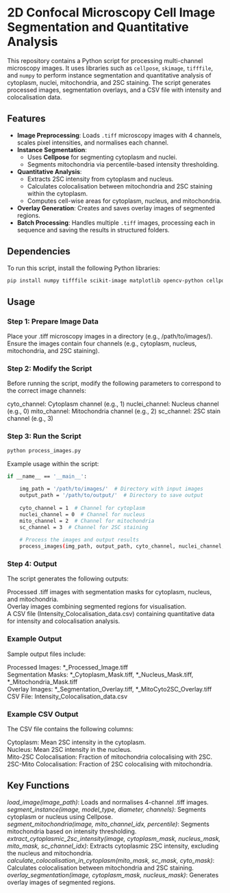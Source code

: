 # 2D Confocal Microscopy Cell Image Segmentation and Quantitative Analysis

This repository contains a Python script for processing multi-channel microscopy images. It uses libraries such as `cellpose`, `skimage`, `tifffile`, and `numpy` to perform instance segmentation and quantitative analysis of cytoplasm, nuclei, mitochondria, and 2SC staining. The script generates processed images, segmentation overlays, and a CSV file with intensity and colocalisation data.

## Features

- **Image Preprocessing**: Loads `.tiff` microscopy images with 4 channels, scales pixel intensities, and normalises each channel.
- **Instance Segmentation**:
  - Uses **Cellpose** for segmenting cytoplasm and nuclei.
  - Segments mitochondria via percentile-based intensity thresholding.
- **Quantitative Analysis**:
  - Extracts 2SC intensity from cytoplasm and nucleus.
  - Calculates colocalisation between mitochondria and 2SC staining within the cytoplasm.
  - Computes cell-wise areas for cytoplasm, nucleus, and mitochondria.
- **Overlay Generation**: Creates and saves overlay images of segmented regions.
- **Batch Processing**: Handles multiple `.tiff` images, processing each in sequence and saving the results in structured folders.

## Dependencies

To run this script, install the following Python libraries:
```bash
pip install numpy tifffile scikit-image matplotlib opencv-python cellpose
```

## Usage
### Step 1: Prepare Image Data
Place your .tiff microscopy images in a directory (e.g., /path/to/images/). Ensure the images contain four channels (e.g., cytoplasm, nucleus, mitochondria, and 2SC staining).

### Step 2: Modify the Script
Before running the script, modify the following parameters to correspond to the correct image channels:

cyto_channel: Cytoplasm channel (e.g., 1)
nuclei_channel: Nucleus channel (e.g., 0)
mito_channel: Mitochondria channel (e.g., 2)
sc_channel: 2SC stain channel (e.g., 3)

### Step 3: Run the Script
```bash
python process_images.py
```
Example usage within the script:
```bash
if __name__ == '__main__':
    
    img_path = '/path/to/images/'  # Directory with input images
    output_path = '/path/to/output/'  # Directory to save output
    
    cyto_channel = 1  # Channel for cytoplasm 
    nuclei_channel = 0  # Channel for nucleus 
    mito_channel = 2  # Channel for mitochondria
    sc_channel = 3  # Channel for 2SC staining
    
    # Process the images and output results
    process_images(img_path, output_path, cyto_channel, nuclei_channel, mito_channel, sc_channel)
```

### Step 4: Output
The script generates the following outputs:

Processed .tiff images with segmentation masks for cytoplasm, nucleus, and mitochondria.  
Overlay images combining segmented regions for visualisation.  
A CSV file (Intensity_Colocalisation_data.csv) containing quantitative data for intensity and colocalisation analysis.  

### Example Output
Sample output files include:

Processed Images: *_Processed_Image.tiff  
Segmentation Masks: *_Cytoplasm_Mask.tiff, *_Nucleus_Mask.tiff, *_Mitochondria_Mask.tiff  
Overlay Images: *_Segmentation_Overlay.tiff, *_MitoCyto2SC_Overlay.tiff  
CSV File: Intensity_Colocalisation_data.csv  

### Example CSV Output
The CSV file contains the following columns:

Cytoplasm: Mean 2SC intensity in the cytoplasm.  
Nucleus: Mean 2SC intensity in the nucleus.  
Mito-2SC Colocalisation: Fraction of mitochondria colocalising with 2SC.  
2SC-Mito Colocalisation: Fraction of 2SC colocalising with mitochondria.  

## Key Functions
*load_image(image_path)*: Loads and normalises 4-channel .tiff images.  
*segment_instance(image, model_type, diameter, channels)*: Segments cytoplasm or nucleus using Cellpose.  
*segment_mitochondria(image, mito_channel_idx, percentile)*: Segments mitochondria based on intensity thresholding.  
*extract_cytoplasmic_2sc_intensity(image, cytoplasm_mask, nucleus_mask, mito_mask, sc_channel_idx)*: Extracts cytoplasmic 2SC intensity, excluding the nucleus and mitochondria.  
*calculate_colocalisation_in_cytoplasm(mito_mask, sc_mask, cyto_mask)*: Calculates colocalisation between mitochondria and 2SC staining.  
*overlay_segmentation(image, cytoplasm_mask, nucleus_mask)*: Generates overlay images of segmented regions.  
